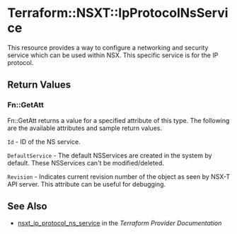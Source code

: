 # Terraform::NSXT::IpProtocolNsService

This resource provides a way to configure a networking and security service which can be used within NSX. This specific service is for the IP protocol.

## Return Values

### Fn::GetAtt

Fn::GetAtt returns a value for a specified attribute of this type. The following are the available attributes and sample return values.

`Id` - ID of the NS service.

`DefaultService` - The default NSServices are created in the system by default. These NSServices can't be modified/deleted.

`Revision` - Indicates current revision number of the object as seen by NSX-T API server. This attribute can be useful for debugging.

## See Also

* [nsxt_ip_protocol_ns_service](https://www.terraform.io/docs/providers/nsxt/r/ip_protocol_ns_service.html) in the _Terraform Provider Documentation_